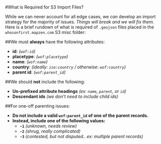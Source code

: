 #What is Required for S3 Import Files?

While we can never account for all edge cases, we _can_ develop an import strategy for the majority of issues. _Things will break and we will fix them._ Here is a brief rundown of what is required of `.geojson` files placed in the `whosonfirst.mapzen.com` S3 misc folder:

##We must **always** have the following attributes:

* **id**: _(`wof:id`)_
* **placetype**: _(`wof:placetype`)_
* **name**: _(`wof:name`)_
* **country**: _(ideally: `iso:country` / otherwise: `wof:country`)_
* **parent id**: _(`wof:parent_id`)_

##We should **not** include the following:

* **Un-prefixed attribute headings** _(ex: `name`, `parent`, or `id`)_
* **Descendant ids** _(we don’t need to include child ids)_

##For one-off parenting issues:

* **Do not include a valid `wof:parent_id` of one of the parent records.**
* **Instead, include one of the following values:**
  * **`-1`** _(unknown, needs review)_
  * **`-2`** _(shrug, really complicated)_
  * **`-3`** _(contested, but not disputed.. ex: multiple parent records)_
